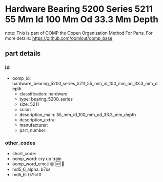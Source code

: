 # Hardware Bearing 5200 Series 5211 55 Mm Id 100 Mm Od 33.3 Mm Depth  

note: This is part of OOMP the Oopen Organization Method For Parts. For more details: https://github.com/oomlout/oomp_base

##  part details





### id
* oomp_id: hardware_bearing_5200_series_5211_55_mm_id_100_mm_od_33.3_mm_depth
  * classification: hardware
  * type: bearing_5200_series
  * size: 5211
  * color: 
  * description_main: 55_mm_id_100_mm_od_33.3_mm_depth
  * description_extra: 
  * manufacturer: 
  * part_number: 

### other_codes
* short_code: 
* oomp_word: cry up train
* oomp_word_emoji :cry: :up: :train:
* md5_6_alpha: b7xs
* md5_6: 07fcf0